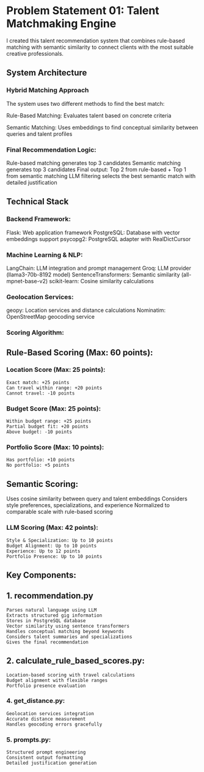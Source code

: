 # Problem Statement 01: Talent Matchmaking Engine

I created this talent recommendation system that combines rule-based matching with semantic similarity to connect clients with the most suitable creative professionals.

## System Architecture

### Hybrid Matching Approach
The system uses two different methods to find the best match:

Rule-Based Matching: Evaluates talent based on concrete criteria

Semantic Matching: Uses embeddings to find conceptual similarity between queries and talent profiles

### Final Recommendation Logic:

Rule-based matching generates top 3 candidates
Semantic matching generates top 3 candidates
Final output: Top 2 from rule-based + Top 1 from semantic matching
LLM filtering selects the best semantic match with detailed justification

## Technical Stack

### Backend Framework:

Flask: Web application framework
PostgreSQL: Database with vector embeddings support
psycopg2: PostgreSQL adapter with RealDictCursor

### Machine Learning & NLP:

LangChain: LLM integration and prompt management
Groq: LLM provider (llama3-70b-8192 model)
SentenceTransformers: Semantic similarity (all-mpnet-base-v2)
scikit-learn: Cosine similarity calculations

### Geolocation Services:

geopy: Location services and distance calculations
Nominatim: OpenStreetMap geocoding service

### Scoring Algorithm:

## Rule-Based Scoring (Max: 60 points):

### Location Score (Max: 25 points):

    Exact match: +25 points
    Can travel within range: +20 points
    Cannot travel: -10 points

### Budget Score (Max: 25 points):

    Within budget range: +25 points
    Partial budget fit: +20 points
    Above budget: -10 points

### Portfolio Score (Max: 10 points):

    Has portfolio: +10 points
    No portfolio: +5 points

## Semantic Scoring:

Uses cosine similarity between query and talent embeddings
Considers style preferences, specializations, and experience
Normalized to comparable scale with rule-based scoring

### LLM Scoring (Max: 42 points):

    Style & Specialization: Up to 10 points
    Budget Alignment: Up to 10 points
    Experience: Up to 12 points
    Portfolio Presence: Up to 10 points

## Key Components:

## 1. recommendation.py

    Parses natural language using LLM
    Extracts structured gig information
    Stores in PostgreSQL database
    Vector similarity using sentence transformers
    Handles conceptual matching beyond keywords
    Considers talent summaries and specializations
    Gives the final recommendation

## 2. calculate_rule_based_scores.py:

    Location-based scoring with travel calculations
    Budget alignment with flexible ranges
    Portfolio presence evaluation


### 4. get_distance.py:

    Geolocation services integration
    Accurate distance measurement
    Handles geocoding errors gracefully

### 5. prompts.py:

    Structured prompt engineering
    Consistent output formatting
    Detailed justification generation
